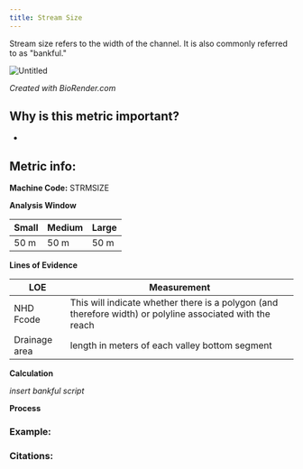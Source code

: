 ```yaml
---
title: Stream Size
---
```


Stream size refers to the width of the channel. It is also commonly referred to as "bankful."

![Untitled](https://user-images.githubusercontent.com/73319684/188736638-a2987a7a-b45b-4692-a6d0-b0d57e357c09.png)

*Created with BioRender.com*

## Why is this metric important?

* 

## Metric info:

**Machine Code:** STRMSIZE

**Analysis Window**

| Small | Medium | Large |
| ----- | ------ | ----- |
| 50 m  | 50 m   | 50 m  |

**Lines of Evidence**

| LOE           | Measurement                                                  |
| ------------- | ------------------------------------------------------------ |
| NHD Fcode     | This will indicate whether there is a polygon (and therefore width) or polyline associated with the reach |
| Drainage area | length in meters of each valley bottom segment               |

**Calculation**

*insert bankful script*

**Process**



### Example:

### Citations:



